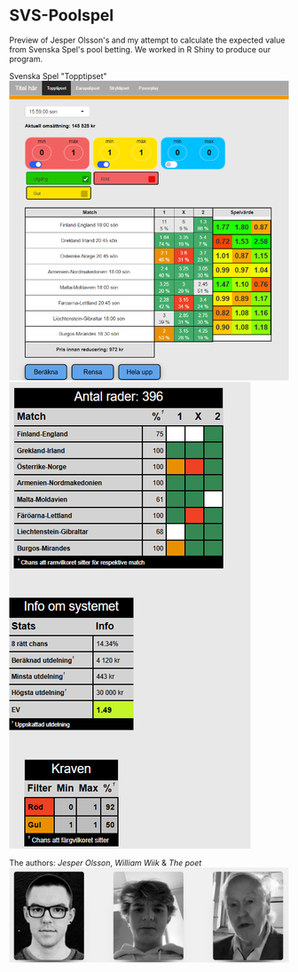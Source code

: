 # SVS-Poolspel
Preview of Jesper Olsson's and my attempt to calculate the expected value from Svenska Spel's pool betting.
We worked in R Shiny to produce our program.


Svenska Spel "Topptipset"
![SVS1](./pic1.png)
![SVS2](./pic2.png)


The authors: *Jesper Olsson*, *William Wiik* & *The poet*
![Authors](./authors.png)
